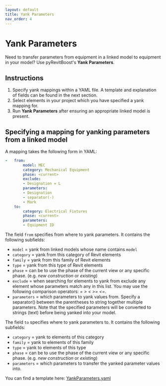 ```yaml
---
layout: default
title: Yank Parameters 
nav_order: 4
---
```


# Yank Parameters
Need to transfer parameters from equipment in a linked model to equipment in 
your model? Use pyRevitBoost's **Yank Parameters**.

## Instructions
1. Specify yank mappings within a YAML file. A template and explanation of 
fields can be found in the next section.
2. Select elements in your project which you have specified a yank mapping for.
2. Run **Yank Parameters** after ensuring an appropriate linked model is 
present.

## Specifying a mapping for yanking parameters from a linked model
A mapping takes the following form in YAML:
```yaml
-   from:
        model: MEC
        category: Mechanical Equipment
        phase: <current>
        exclude:
        - Designation = L
        parameters:
        - Designation
        - separator(-)
        - Mark
    to:
        category: Electrical Fixtures
        phase: <current>
        parameters:
        - Equipment ID
```

The field `from` specifies from where to yank parameters. It contains the 
following subfields:
- `model` = yank from linked models whose name contains `model`
- `category` = yank from this category of Revit elements
- `family` = yank from this family of Revit elements
- `type` = yank from this type of Revit elements
- `phase` = can be _<current>_ to use the phase of the current view or any 
specific phase. (e.g. _new construction_ or _existing_)
- `exclude` = when searching for elements to yank from exclude any element 
whose parameters match any in this list. You may use the following comparison 
operators: _= > < >= <=_.
- `parameters` = which parameters to yank values from. Specify a separator() 
between the parentheses to string together multiple parameters. Note that the 
specified parameters will be converted to strings (text) before being 
yanked into your model.

The field `to` specifies where to yank parameters to. It contains the 
following subfields:
- `category` = yank to elements of this category
- `family` = yank to elements of this family
- `type` = yank to elements of this type
- `phase` = can be _<current>_ to use the phase of the current view or any 
specific phase. (e.g. _new construction_ or _existing_)
- `parameters` = which parameters to transfer the yanked parameter values into.

You can find a template here: [YankParameters.yaml](/assets/templates/YankParameters.yaml)